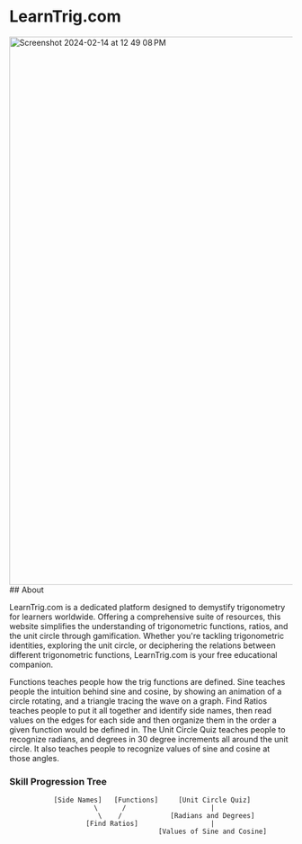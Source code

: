 # LearnTrig.com
<img width="976" alt="Screenshot 2024-02-14 at 12 49 08 PM" src="https://github.com/Joseph-Sailor-Usher/learntrig/assets/100800088/70b6bde3-92de-4dd1-bdfe-f6255bdf7060">
## About

LearnTrig.com is a dedicated platform designed to demystify trigonometry for learners worldwide. Offering a comprehensive suite of resources, this website simplifies the understanding of trigonometric functions, ratios, and the unit circle through gamification. Whether you're tackling trigonometric identities, exploring the unit circle, or deciphering the relations between different trigonometric functions, LearnTrig.com is your free educational companion.

Functions teaches people how the trig functions are defined.
Sine teaches people the intuition behind sine and cosine, by showing an animation of a circle rotating, and a triangle tracing the wave on a graph.
Find Ratios teaches people to put it all together and identify side names, then read values on the edges for each side and then organize them in the order a given function would be defined in.
The Unit Circle Quiz teaches people to recognize radians, and degrees in 30 degree increments all around the unit circle. It also teaches people to recognize values of sine and cosine at those angles.
### Skill Progression Tree

```plaintext
           [Side Names]   [Functions]     [Unit Circle Quiz]
                     \      /                     |
                      \    /            [Radians and Degrees]
                   [Find Ratios]                  |
                                     [Values of Sine and Cosine]
